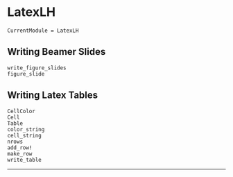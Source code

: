 # LatexLH

```@meta
CurrentModule = LatexLH
```

## Writing Beamer Slides

```@docs
write_figure_slides
figure_slide
```

## Writing Latex Tables

```@docs
CellColor
Cell
Table
color_string
cell_string
nrows
add_row!
make_row
write_table
```

-----------
